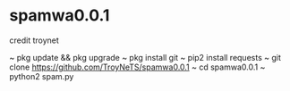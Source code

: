 # spamwa0.0.1
credit troynet


~ pkg update && pkg upgrade
~ pkg install git
~ pip2 install requests
~ git clone https://github.com/TroyNeTS/spamwa0.0.1
~ cd spamwa0.0.1
~ python2 spam.py
